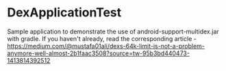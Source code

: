 DexApplicationTest
==================

Sample application to demonstrate the use of android-support-multidex.jar with gradle. If you haven't already, read the corresponding article - https://medium.com/@mustafa01ali/dexs-64k-limit-is-not-a-problem-anymore-well-almost-2b1faac3508?source=tw-95b3bd440473-1413814392512
